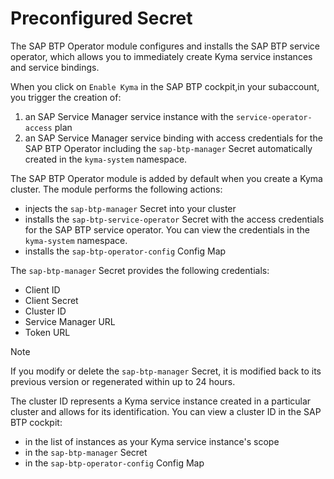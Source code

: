 # Preconfigured <!--what secret?--> Secret

The SAP BTP Operator module configures and installs the SAP BTP service operator, which allows you to immediately create Kyma service instances and service bindings.

When you click on `Enable Kyma` in the SAP BTP cockpit,in your subaccount, you trigger the creation of:<!-- do we need to mention "a call to the environment registry service which creates:", isn't it too much detail? -->
<!--what is the "environment registry service"? Is this: https://help.sap.com/doc/saphelp_nw74/7.4.16/en-us/47/d391d7b8fc3c83e10000000a42189c/frameset.htm??? -->
1. an SAP Service Manager service instance with the `service-operator-access` plan
2. an SAP Service Manager service binding with access credentials for the SAP BTP Operator including the `sap-btp-manager` Secret automatically created in the `kyma-system` namespace.

The SAP BTP Operator module is added by default when you create a Kyma cluster. The module performs the following actions:
* injects the `sap-btp-manager` Secret into your cluster
* installs the `sap-btp-service-operator` Secret with the access credentials for the SAP BTP service operator. You can view the credentials in the `kyma-system` namespace. <!-- is this sentence ok?-->
* installs the `sap-btp-operator-config` Config Map

The `sap-btp-manager` Secret provides the following credentials:
* Client ID
* Client Secret
* Cluster ID
* Service Manager <!--??--> URL
* Token URL

> [!NOTE]
> If you modify or delete the `sap-btp-manager` Secret, it is modified back to its previous version or regenerated within up to 24 hours.

The cluster ID represents a Kyma service instance created in a particular cluster and allows for its identification. You can view a cluster ID in the SAP BTP cockpit:
* in the list of instances as your Kyma service instance's scope
* in the `sap-btp-manager` Secret
* in the `sap-btp-operator-config` Config Map
